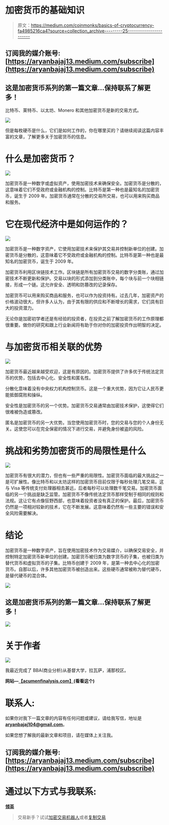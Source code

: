 # 加密货币的基础知识

> 原文：<https://medium.com/coinmonks/basics-of-cryptocurrency-fa4985216ca4?source=collection_archive---------25----------------------->

## 订阅我的媒介账号:[https://aryanbajaj13.medium.com/subscribe](https://aryanbajaj13.medium.com/subscribe)

## 这是加密货币系列的第一篇文章…保持联系了解更多！

比特币、莱特币、以太坊、Monero 和其他加密货币是新的交易方式。

![](img/6271f830626a97b397df728210c92c0f.png)

但是每枚硬币是什么，它们是如何工作的，你在哪里买的？请继续阅读这篇内容丰富的文章，了解更多关于加密货币的信息。

# 什么是加密货币？

![](img/7d6a181f5bf5f46d6c7dfd2ba85a20c2.png)

加密货币是一种数字或虚拟资产，使用加密技术来确保安全。加密货币是分散的，这意味着它们不受政府或金融机构的控制。比特币是第一种也是最知名的加密货币，诞生于 2009 年。加密货币通常在分散的交易所交易，也可以用来购买商品和服务。

# 它在现代经济中是如何运作的？

![](img/b40239e6b2ca81b141ed40b75f3a48a3.png)

加密货币是一种数字资产，它使用加密技术来保护其交易并控制新单位的创建。加密货币是分散的，这意味着它不受政府或金融机构的控制。比特币是第一种也是最知名的加密货币，诞生于 2009 年。

加密货币利用区块链技术工作。区块链是所有加密货币交易的数字分类账，通过加密技术不断更新和保护。交易以块的形式添加到分类账中，每个块与前一个块相链接，形成一个链。这允许安全、透明和防篡改的记录保存。

加密货币可以用来购买商品和服务，也可以作为投资持有。过去几年，加密资产的价格波动很大，但许多人认为，由于其有限的供应和不断增长的需求，它们具有巨大的投资潜力。

无论你是加密初学者还是有经验的投资者，在投资之前了解加密货币的工作原理都很重要。做你的研究和跟上行业新闻将有助于你对你的加密投资作出明智的决定。

# 与加密货币相关联的优势

![](img/0f86106235a7e7fa2dca3b453a7027a6.png)

加密货币最近越来越受欢迎，这是有原因的。加密货币提供了许多优于传统法定货币的优势，包括去中心化、安全性和匿名性。

分散化意味着没有中央权力机构控制货币。这是一个重大优势，因为它让人民币更能抵御腐败和操纵。

安全性是加密货币的另一个优势。加密货币交易通常由加密技术保护，这使得它们很难被伪造或篡改。

匿名是加密货币的另一大优势。当您使用加密货币时，您的交易与您的个人身份无关。这使您可以在完全保密的情况下进行交易，并避免身份被盗的风险。

# 挑战和劣势加密货币的局限性是什么

![](img/1c2ee8677d2c8df12257221a286e7f7b.png)

加密货币有很大的潜力，但也有一些严重的局限性。加密货币面临的最大挑战之一是可扩展性。像比特币和以太坊这样的加密货币目前仅限于每秒处理几笔交易。这与 Visa 等传统支付处理器相去甚远，后者每秒可以处理数千笔交易。加密货币面临的另一个挑战是缺乏监管。加密货币不像传统法定货币那样受制于相同的规则和法规。这让它有点像狂野西部，也意味着投资者没有真正的保护。最后，加密货币仍然是一项相对较新的技术，它在不断发展。这意味着仍然有一些主要的错误和安全风险需要解决。

# 结论

加密货币是一种数字资产，旨在使用加密技术作为交易媒介，以确保交易安全，并控制特定加密货币新单位的创建。加密货币被归类为数字货币的子集，也被归类为替代货币和虚拟货币的子集。比特币创建于 2009 年，是第一种去中心化的加密货币。自那以后，许多其他加密货币被创造出来。这些硬币通常被称为替代硬币，是替代硬币的混合体。

![](img/21e3537a357e0bcde5bc98d9f49a0282.png)

## 这是加密货币系列的第一篇文章…保持联系了解更多！

![](img/ff4b5f24d52b439d9d913e763abaf67d.png)

# 关于作者

![](img/06483dc61dfbaa4a51c77bc3bc7ca79b.png)

我最近完成了 BBA(商业分析)从基督大学，拉瓦萨，浦那校区。

**网站—**[**【acumenfinalysis.com】**](http://acumenfinalysis.com/)**(看看这个)**

# 联系人:

如果你对我下一篇文章的内容有任何问题或建议，请给我写信，地址是**aryanbajaj104@gmail.com**。

如果您想了解我的最新文章和项目，请在媒体上关注我。

## 订阅我的媒介账号:[https://aryanbajaj13.medium.com/subscribe](https://aryanbajaj13.medium.com/subscribe)

# 通过以下方式与我联系:

[**领英**](https://www.linkedin.com/in/aryan-bajaj-b62364191)

> 交易新手？试试[加密交易机器人](/coinmonks/crypto-trading-bot-c2ffce8acb2a)或者[复制交易](/coinmonks/top-10-crypto-copy-trading-platforms-for-beginners-d0c37c7d698c)